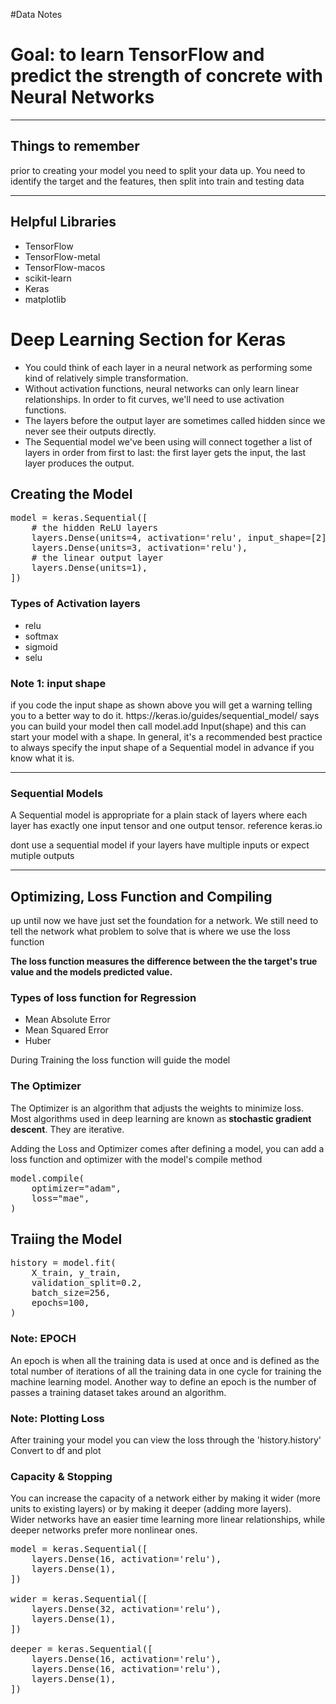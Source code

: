 #Data Notes
<h1> Goal: to learn TensorFlow and predict the strength of concrete with Neural Networks</h1>

<hr>

<h2>Things to remember</h2>
<p>prior to creating your model you need to split your data up. You need to identify the target and the features, then split into train and testing data</p>

<hr>

<h2>Helpful Libraries</h2>
<ul>
    <li>TensorFlow</li>
    <li>TensorFlow-metal</li>
    <li>TensorFlow-macos</li>
    <li>scikit-learn</li>
    <li>Keras</li>
    <li>matplotlib</li>
</ul>

<h1> Deep Learning Section for Keras </h1>
<ul>
    <li>You could think of each layer in a neural network as performing some kind of relatively simple transformation.</li>
    <li>Without activation functions, neural networks can only learn linear relationships. In order to fit curves, we'll need to use activation functions.</li>
    <li>The layers before the output layer are sometimes called hidden since we never see their outputs directly.</li>
    <li>The Sequential model we've been using will connect together a list of layers in order from first to last: the first layer gets the input, the last layer produces the output.</li>
</ul>

<h2>Creating the Model</h2>

<pre>
model = keras.Sequential([
    # the hidden ReLU layers
    layers.Dense(units=4, activation='relu', input_shape=[2]),
    layers.Dense(units=3, activation='relu'),
    # the linear output layer 
    layers.Dense(units=1),
])
</pre>

<h3>Types of Activation layers</h3>
<ul>
    <li>relu</li>
    <li>softmax</li>
    <li>sigmoid</li>
    <li>selu</li>
</ul>

<h3>Note 1: input shape</h3>
<p>if you code the input shape as shown above you will get a warning telling you to a better way to do it. <url>https://keras.io/guides/sequential_model/</url> says you can build your model then call model.add Input(shape) and this can start your model with a shape. In general, it's a recommended best practice to always specify the input shape of a Sequential model in advance if you know what it is.</p>

<hr>

<h3>Sequential Models</h3>
<p>A Sequential model is appropriate for a plain stack of layers where each layer has exactly one input tensor and one output tensor. reference keras.io</p>
dont use a sequential model if your layers have multiple inputs or expect mutiple outputs

<hr>

<h2>Optimizing, Loss Function and Compiling</h2>

<p>up until now we have just set the foundation for a network. We still need to tell the network what problem to solve that is where we use the loss function</p>

<strong>The loss function measures the difference between the the target's true value and the models predicted value.</strong>

<h3>Types of loss function for Regression</h3>
<ul>
    <li>Mean Absolute Error</li>
    <li>Mean Squared Error</li>
    <li>Huber</li>
</ul>

<p>During Training the loss function will guide the model</p>

<h3>The Optimizer</h3>

<p>The Optimizer is an algorithm that adjusts the weights to minimize loss. Most algorithms used in deep learning are known as <strong>stochastic gradient descent</strong>. They are iterative.</p>

<p>Adding the Loss and Optimizer comes after defining a model, you can add a loss function and optimizer with the model's compile method</p>

<pre>
model.compile(
    optimizer="adam",
    loss="mae",
)
</pre>

<h2>Traiing the Model</h2>

<pre>
history = model.fit(
    X_train, y_train,
    validation_split=0.2,
    batch_size=256,
    epochs=100,
)
</pre>

<h3>Note: EPOCH</h3>
<p>An epoch is when all the training data is used at once and is defined as the total number of iterations of all the training data in one cycle for training the machine learning model. Another way to define an epoch is the number of passes a training dataset takes around an algorithm.</p>

<h3>Note: Plotting Loss</h3>
<p>After training your model you can view the loss through the 'history.history' Convert to df and plot</p>

<h3>Capacity & Stopping</h3>

<p>You can increase the capacity of a network either by making it wider (more units to existing layers) or by making it deeper (adding more layers). <br>
Wider networks have an easier time learning more linear relationships, while deeper networks prefer more nonlinear ones.</p>

<pre>
model = keras.Sequential([
    layers.Dense(16, activation='relu'),
    layers.Dense(1),
])

wider = keras.Sequential([
    layers.Dense(32, activation='relu'),
    layers.Dense(1),
])

deeper = keras.Sequential([
    layers.Dense(16, activation='relu'),
    layers.Dense(16, activation='relu'),
    layers.Dense(1),
])
</pre>